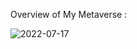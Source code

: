 Overview of My Metaverse : 


![2022-07-17](https://user-images.githubusercontent.com/82099885/216606891-579ba6d2-e03f-4704-a606-ee47336bbcbf.png)

